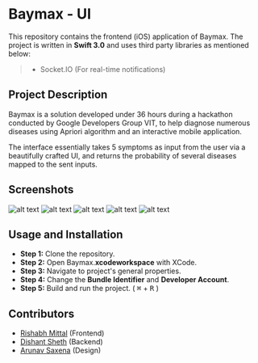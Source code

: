 # Baymax - UI
This repository contains the frontend (iOS) application of Baymax. The project is written in **Swift 3.0** and uses third party libraries as mentioned below:
> - Socket.IO (For real-time notifications)

## Project Description
Baymax is a solution developed under 36 hours during a hackathon conducted by Google Developers Group VIT, to help diagnose numerous diseases using Apriori algorithm and an interactive mobile application.

The interface essentially takes 5 symptoms as input from the user via a beautifully crafted UI, and returns the probability of several diseases mapped to the sent inputs.

## Screenshots
![alt text](https://github.com/rishabh19038/Baymax/blob/master/Screenshots/1.png "Dashboard Screenshot")
![alt text](https://github.com/rishabh19038/Baymax/blob/master/Screenshots/2.png "Dashboard Screenshot")
![alt text](https://github.com/rishabh19038/Baymax/blob/master/Screenshots/3.png "Dashboard Screenshot")
![alt text](https://github.com/rishabh19038/Baymax/blob/master/Screenshots/4.png "Dashboard Screenshot")
![alt text](https://github.com/rishabh19038/Baymax/blob/master/Screenshots/5.png "Dashboard Screenshot")

## Usage and Installation
- **Step 1:** Clone the repository.
- **Step 2:** Open Baymax.**xcodeworkspace** with XCode.
- **Step 3:** Navigate to project's general properties.
- **Step 4:** Change the **Bundle Identifier** and **Developer Account**.
- **Step 5:** Build and run the project. ( <kbd>&#8984;</kbd> + <kbd>R</kbd> )

## Contributors
- <a href="https://github.com/rishabh19038">Rishabh Mittal</a> (Frontend)
- <a href="https://github.com/dishant-sheth">Dishant Sheth</a> (Backend)
- <a href="https://github.com/arunav2797">Arunav Saxena</a> (Design)
